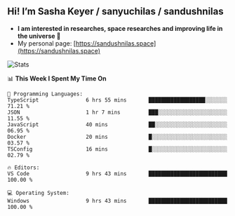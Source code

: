 ## Hi! I’m Sasha Keyer / sanyuchilas / sandushnilas

- **I am interested in researches, space researches and improving life in the universe 🌠**  
- My personal page: [https://sandushnilas.space](https://sandushnilas.space)

![Stats](https://github-readme-stats.vercel.app/api?username=sanyuchilas&show_icons=true&theme=react&hide=issues&count_private=true&layout=compact)

<!--START_SECTION:waka-->
📊 **This Week I Spent My Time On** 

```text
💬 Programming Languages: 
TypeScript               6 hrs 55 mins       ██████████████████░░░░░░░   71.21 % 
JSON                     1 hr 7 mins         ███░░░░░░░░░░░░░░░░░░░░░░   11.55 % 
JavaScript               40 mins             ██░░░░░░░░░░░░░░░░░░░░░░░   06.95 % 
Docker                   20 mins             █░░░░░░░░░░░░░░░░░░░░░░░░   03.57 % 
TSConfig                 16 mins             █░░░░░░░░░░░░░░░░░░░░░░░░   02.79 % 

🔥 Editors: 
VS Code                  9 hrs 43 mins       █████████████████████████   100.00 % 

💻 Operating System: 
Windows                  9 hrs 43 mins       █████████████████████████   100.00 % 
```


<!--END_SECTION:waka-->
